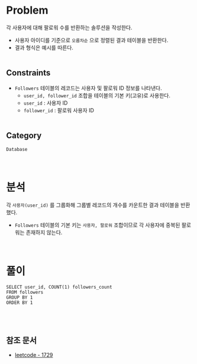 # Problem
각 사용자에 대해 팔로워 수를 반환하는 솔루션을 작성한다.
- 사용자 아이디를 기준으로 `오름차순` 으로 정렬된 결과 테이블을 반환한다.
- 결과 형식은 예시를 따른다.
<br/><br/>

## Constraints
- `Followers` 테이블의 레코드는 사용자 및 팔로워 ID 정보를 나타낸다.
    - `user_id, follower_id` 조합을 테이블의 기본 키(고유)로 사용한다.
    - `user_id` : 사용자 ID
    - `follower_id` : 팔로워 사용자 ID
<br/><br/>

## Category
`Database`
<br/><br/><br/>

# 분석
각 `사용자(user_id)` 를 그룹화해 그룹별 레코드의 개수를 카운트한 결과 테이블을 반환했다.
- `Followers` 테이블의 기본 키는 `사용자, 팔로워` 조합이므로 각 사용자에 중복된 팔로워는 존재하지 않는다.
<br/><br/><br/>

# 풀이
```mysql
SELECT user_id, COUNT(1) followers_count
FROM followers
GROUP BY 1
ORDER BY 1
```
<br/><br/>

## 참조 문서
- [leetcode - 1729](https://leetcode.com/problems/find-followers-count/description/)